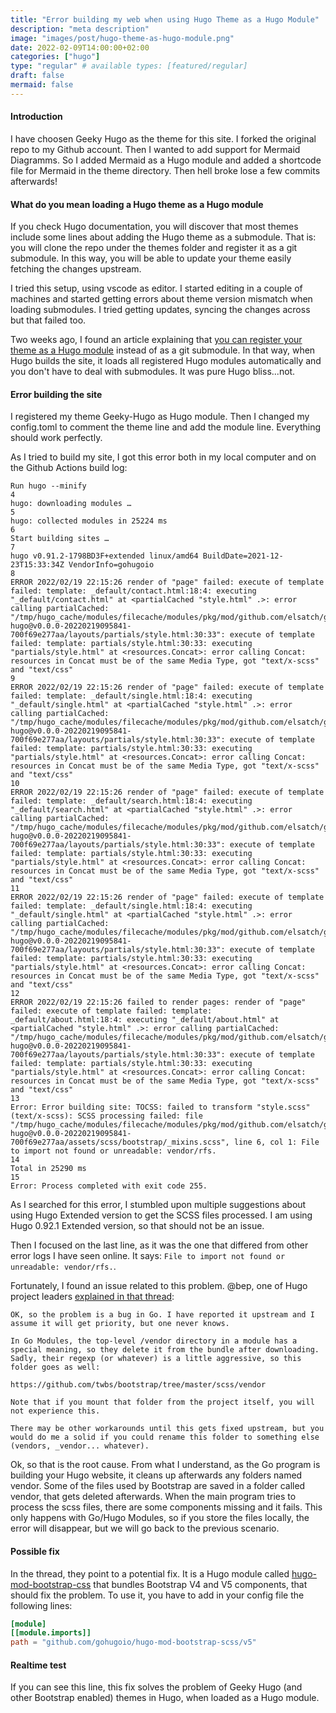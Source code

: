 ```yaml
---
title: "Error building my web when using Hugo Theme as a Hugo Module"
description: "meta description"
image: "images/post/hugo-theme-as-hugo-module.png"
date: 2022-02-09T14:00:00+02:00
categories: ["hugo"]
type: "regular" # available types: [featured/regular]
draft: false
mermaid: false
---
```

#### Introduction

I have choosen Geeky Hugo as the theme for this site. I forked the original repo to my Github account. Then I wanted to add support for Mermaid Diagramms. So I added Mermaid as a Hugo module and added a shortcode file for Mermaid in the theme directory. Then hell broke lose a few commits afterwards!

#### What do you mean loading a Hugo theme as a Hugo module

If you check Hugo documentation, you will discover that most themes include some lines about adding the Hugo theme as a submodule. That is: you will clone the repo under the themes folder and register it as a git submodule. In this way, you will be able to update your theme easily fetching the changes upstream.

I tried this setup, using vscode as editor. I started editing in a couple of machines and started getting errors about theme version mismatch when loading submodules. I tried getting updates, syncing the changes across but that failed too.

Two weeks ago, I found an article explaining that [you can register your theme as a Hugo module](https://www.hugofordevelopers.com/articles/master-hugo-modules-managing-themes-as-modules/) instead of as a git submodule. In that way, when Hugo builds the site, it loads all registered Hugo modules automatically and you don't have to deal with submodules. It was pure Hugo bliss...not.

#### Error building the site

I registered my theme Geeky-Hugo as Hugo module. Then I changed my config.toml to comment the theme line and add the module line. Everything should work perfectly.

As I tried to build my site, I got this error both in my local computer and on the Github Actions build log:

```console
Run hugo --minify
4
hugo: downloading modules …
5
hugo: collected modules in 25224 ms
6
Start building sites … 
7
hugo v0.91.2-1798BD3F+extended linux/amd64 BuildDate=2021-12-23T15:33:34Z VendorInfo=gohugoio
8
ERROR 2022/02/19 22:15:26 render of "page" failed: execute of template failed: template: _default/contact.html:18:4: executing "_default/contact.html" at <partialCached "style.html" .>: error calling partialCached: "/tmp/hugo_cache/modules/filecache/modules/pkg/mod/github.com/elsatch/geeky-hugo@v0.0.0-20220219095841-700f69e277aa/layouts/partials/style.html:30:33": execute of template failed: template: partials/style.html:30:33: executing "partials/style.html" at <resources.Concat>: error calling Concat: resources in Concat must be of the same Media Type, got "text/x-scss" and "text/css"
9
ERROR 2022/02/19 22:15:26 render of "page" failed: execute of template failed: template: _default/single.html:18:4: executing "_default/single.html" at <partialCached "style.html" .>: error calling partialCached: "/tmp/hugo_cache/modules/filecache/modules/pkg/mod/github.com/elsatch/geeky-hugo@v0.0.0-20220219095841-700f69e277aa/layouts/partials/style.html:30:33": execute of template failed: template: partials/style.html:30:33: executing "partials/style.html" at <resources.Concat>: error calling Concat: resources in Concat must be of the same Media Type, got "text/x-scss" and "text/css"
10
ERROR 2022/02/19 22:15:26 render of "page" failed: execute of template failed: template: _default/search.html:18:4: executing "_default/search.html" at <partialCached "style.html" .>: error calling partialCached: "/tmp/hugo_cache/modules/filecache/modules/pkg/mod/github.com/elsatch/geeky-hugo@v0.0.0-20220219095841-700f69e277aa/layouts/partials/style.html:30:33": execute of template failed: template: partials/style.html:30:33: executing "partials/style.html" at <resources.Concat>: error calling Concat: resources in Concat must be of the same Media Type, got "text/x-scss" and "text/css"
11
ERROR 2022/02/19 22:15:26 render of "page" failed: execute of template failed: template: _default/single.html:18:4: executing "_default/single.html" at <partialCached "style.html" .>: error calling partialCached: "/tmp/hugo_cache/modules/filecache/modules/pkg/mod/github.com/elsatch/geeky-hugo@v0.0.0-20220219095841-700f69e277aa/layouts/partials/style.html:30:33": execute of template failed: template: partials/style.html:30:33: executing "partials/style.html" at <resources.Concat>: error calling Concat: resources in Concat must be of the same Media Type, got "text/x-scss" and "text/css"
12
ERROR 2022/02/19 22:15:26 failed to render pages: render of "page" failed: execute of template failed: template: _default/about.html:18:4: executing "_default/about.html" at <partialCached "style.html" .>: error calling partialCached: "/tmp/hugo_cache/modules/filecache/modules/pkg/mod/github.com/elsatch/geeky-hugo@v0.0.0-20220219095841-700f69e277aa/layouts/partials/style.html:30:33": execute of template failed: template: partials/style.html:30:33: executing "partials/style.html" at <resources.Concat>: error calling Concat: resources in Concat must be of the same Media Type, got "text/x-scss" and "text/css"
13
Error: Error building site: TOCSS: failed to transform "style.scss" (text/x-scss): SCSS processing failed: file "/tmp/hugo_cache/modules/filecache/modules/pkg/mod/github.com/elsatch/geeky-hugo@v0.0.0-20220219095841-700f69e277aa/assets/scss/bootstrap/_mixins.scss", line 6, col 1: File to import not found or unreadable: vendor/rfs. 
14
Total in 25290 ms
15
Error: Process completed with exit code 255.
```

As I searched for this error, I stumbled upon multiple suggestions about using Hugo Extended version to get the SCSS files processed. I am using Hugo 0.92.1 Extended version, so that should not be an issue.

Then I focused on the last line, as it was the one that differed from other error logs I have seen online. It says: `File to import not found or unreadable: vendor/rfs.`.

Fortunately, I found an issue related to this problem. @bep, one of Hugo project leaders [explained in that thread](https://github.com/gohugoio/hugo/issues/6945#issuecomment-590270825):

```quote
OK, so the problem is a bug in Go. I have reported it upstream and I assume it will get priority, but one never knows.

In Go Modules, the top-level /vendor directory in a module has a special meaning, so they delete it from the bundle after downloading. Sadly, their regexp (or whatever) is a little aggressive, so this folder goes as well:

https://github.com/twbs/bootstrap/tree/master/scss/vendor

Note that if you mount that folder from the project itself, you will not experience this.

There may be other workarounds until this gets fixed upstream, but you would do me a solid if you could rename this folder to something else (vendors, _vendor... whatever).
```

Ok, so that is the root cause. From what I understand, as the Go program is building your Hugo website, it cleans up afterwards any folders named vendor. Some of the files used by Bootstrap are saved in a folder called vendor, that gets deleted afterwards. When the main program tries to process the scss files, there are some components missing and it fails. This only happens with Go/Hugo Modules, so if you store the files locally, the error will disappear, but we will go back to the previous scenario.

#### Possible fix

In the thread, they point to a potential fix. It is a Hugo module called [hugo-mod-bootstrap-css](https://github.com/gohugoio/hugo-mod-bootstrap-scss/tree/main) that bundles Bootstrap V4 and V5 components, that should fix the problem. To use it, you have to add in your config file the following lines:

```toml
[module]
[[module.imports]]
path = "github.com/gohugoio/hugo-mod-bootstrap-scss/v5"
```

#### Realtime test

If you can see this line, this fix solves the problem of Geeky Hugo (and other Bootstrap enabled) themes in Hugo, when loaded as a Hugo module.

